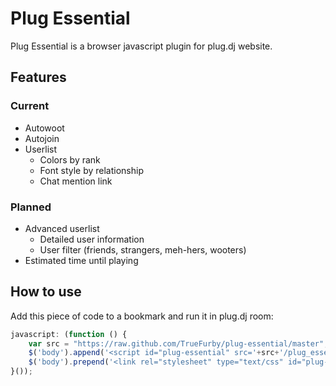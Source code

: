 Plug Essential
==========

Plug Essential is a browser javascript plugin for plug.dj website.

Features
---------
### Current
- Autowoot
- Autojoin
- Userlist
    * Colors by rank
    * Font style by relationship
    * Chat mention link
    
### Planned
- Advanced userlist
    * Detailed user information
    * User filter (friends, strangers, meh-hers, wooters)
- Estimated time until playing

How to use
---------
    
Add this piece of code to a bookmark and run it in plug.dj room:

```javascript
javascript: (function () {
    var src = "https://raw.github.com/TrueFurby/plug-essential/master";
    $('body').append('<script id="plug-essential" src='+src+'/plug_essential.js"></script>');
    $('body').prepend('<link rel="stylesheet" type="text/css" id="plug-essential-css" href='+src+'/plug_essential.css" />')
}());
```